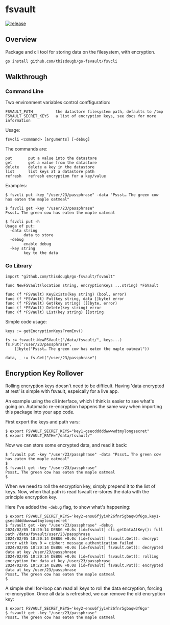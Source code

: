 # fsvault

[![release](https://github.com/thisdougb/go-fsvault/actions/workflows/release.yaml/badge.svg)](https://github.com/thisdougb/go-fsvault/actions/workflows/release.yaml)

## Overview

Package and cli tool for storing data on the filesystem, with encryption.

```
go install github.com/thisdougb/go-fsvault/fsvcli
```

## Walkthrough

### Command Line

Two environment variables control conffiguration:

    FSVAULT_PATH          the datastore filesystem path, defaults to /tmp
    FSVAULT_SECRET_KEYS   a list of encryption keys, see docs for more information

Usage:

    fsvcli <command> [arguments] [-debug]

The commands are:

    put       put a value into the datastore
    get       get a value from the datastore
    delete    delete a key in the datastore
    list      list keys at a datastore path
    refresh   refresh encryption for a key/value

Examples:

    $ fsvcli put -key "/user/23/passphrase" -data "Pssst… The green cow has eaten the maple oatmeal"

    $ fsvcli get -key "/user/23/passphrase"       
    Pssst… The green cow has eaten the maple oatmeal

    $ fsvcli put -h
    Usage of put:
      -data string
        	data to store
      -debug
        	enable debug
      -key string
        	key to the data

### Go Library

```
import "github.com/thisdougb/go-fsvault/fsvault"

func NewFSVault(location string, encryptionKeys ...string) *FSVault

func (f *FSVault) KeyExists(key string) (bool, error)
func (f *FSVault) Put(key string, data []byte) error
func (f *FSVault) Get(key string) ([]byte, error)
func (f *FSVault) Delete(key string) error
func (f *FSVault) List(key string) []string
```

Simple code usage:

```
keys := getEncryptionKeysFromEnv()

fs := fsvault.NewFSVault("/data/fsvault/", keys...)
fs.Put("/user/23/passphrase", 
    []byte("Pssst… The green cow has eaten the maple oatmeal"))

data, _ := fs.Get("/user/23/passphrase")
```

## Encryption Key Rollover

Rolling encryption keys doesn't need to be difficult. 
Having 'data encrypted at rest' is simple with fsvault, espeically for a live app.

An example using the cli interface, which I think is easier to see what's going on.
Automatic re-encryption happens the same way when importing this package into your app code.

First export the keys and path vars:

```
$ export FSVAULT_SECRET_KEYS="key1-gsecdddddwwwwdtmylongsecret"
$ export FSVAULT_PATH="/data/fsvault/"
```

Now we can store some encrypted data, and read it back:

```
$ fsvault put -key "/user/23/passphrase" -data "Pssst… The green cow has eaten the maple oatmeal"
$ 
$ fsvault get -key "/user/23/passphrase"                                                        
Pssst… The green cow has eaten the maple oatmeal
$
```

When we need to roll the encryption key, simply prepend it to the list of keys.
Now, when that path is read fsvault re-stores the data with the principle encryption key.

Here I've added the `-debug` flag, to show what's happening:

```
$ export FSVAULT_SECRET_KEYS='key2-ensu6fjyivh26fnr5gbaqw3f6go,key1-gsecdddddwwwwdtmylongsecret'
$ fsvault get -key "/user/23/passphrase" -debug                                           
2024/02/05 10:20:14 DEBUG +0.0s [id=fsvault] cli.getDataAtKey(): full path /data/fsvault/user/23/passphrase
2024/02/05 10:20:14 DEBUG +0.0s [id=fsvault] fsvault.Get(): decrypt error with key 0 = cipher: message authentication failed
2024/02/05 10:20:14 DEBUG +0.0s [id=fsvault] fsvault.Get(): decrypted data at key /user/23/passphrase
2024/02/05 10:20:14 DEBUG +0.0s [id=fsvault] fsvault.Get(): rolling encryption for data at key /user/23/passphrase
2024/02/05 10:20:14 DEBUG +0.0s [id=fsvault] fsvault.Put(): encrypted data at key /user/23/passphrase
Pssst… The green cow has eaten the maple oatmeal
$
```

A simple shell for-loop can read all keys to roll the data encryption, forcing re-encryption.
Once all data is refreshed, we can remove the old encryption key:

```
$ export FSVAULT_SECRET_KEYS='key2-ensu6fjyivh26fnr5gbaqw3f6go'                                 
$ fsvault get -key "/user/23/passphrase"
Pssst… The green cow has eaten the maple oatmeal
```

